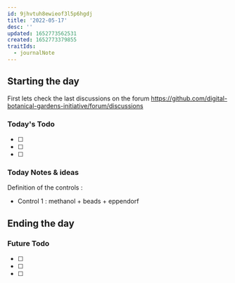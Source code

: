 ```yaml
---
id: 9jhvtuh8ewieof3l5p6hgdj
title: '2022-05-17'
desc: ''
updated: 1652773562531
created: 1652773379855
traitIds:
  - journalNote
---
```



## Starting the day

First lets check the last discussions on the forum https://github.com/digital-botanical-gardens-initiative/forum/discussions

### Today's Todo 

- [ ] 
- [ ] 
- [ ] 

### Today Notes & ideas
Definition of the controls :
- Control 1 : methanol + beads + eppendorf



## Ending the day

### Future Todo

- [ ] 
- [ ] 
- [ ] 
